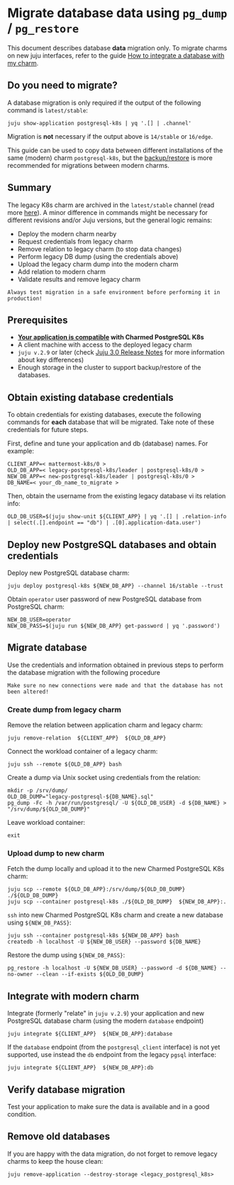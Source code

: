 # Migrate database data using `pg_dump` / `pg_restore`

This document describes database **data** migration only. To migrate charms on new juju interfaces, refer to the guide [How to integrate a database with my charm](/how-to/development/integrate-with-your-charm). 

## Do you need to migrate?

A database migration is only required if the output of the following command is `latest/stable`:

```text
juju show-application postgresql-k8s | yq '.[] | .channel'
```
Migration is **not** necessary if the output above is `14/stable` or `16/edge`.

This guide can be used to copy data between different installations of the same (modern) charm `postgresql-k8s`, but the [backup/restore](/how-to/development/migrate-data-via-backup-restore) is more recommended for migrations between modern charms.

## Summary

The legacy K8s charm are archived in the `latest/stable` channel (read more [here](/explanation/legacy-charm)).
A minor difference in commands might be necessary for different revisions and/or Juju versions, but the general logic remains:

* Deploy the modern charm nearby
* Request credentials from legacy charm
* Remove relation to legacy charm (to stop data changes)
* Perform legacy DB dump (using the credentials above)
* Upload the legacy charm dump into the modern charm
* Add relation to modern charm
* Validate results and remove legacy charm

```{caution}
Always test migration in a safe environment before performing it in production!
```

## Prerequisites

-  **[Your application is compatible](/explanation/legacy-charm) with Charmed PostgreSQL K8s** 
- A client machine with access to the deployed legacy charm
- `juju v.2.9` or later  (check [Juju 3.0 Release Notes](https://documentation.ubuntu.com/juju/3.6/reference/juju/juju-roadmap-and-releases/#juju-3-0-0-22-oct-2022) for more information about key differences)
- Enough storage in the cluster to support backup/restore of the databases.

## Obtain existing database credentials

To obtain credentials for existing databases, execute the following commands for **each** database that will be migrated. Take note of these credentials for future steps.

First, define and tune your application and db (database) names. For example:

```text
CLIENT_APP=< mattermost-k8s/0 >
OLD_DB_APP=< legacy-postgresql-k8s/leader | postgresql-k8s/0 >
NEW_DB_APP=< new-postgresql-k8s/leader | postgresql-k8s/0 >
DB_NAME=< your_db_name_to_migrate >
```

Then, obtain the username from the existing legacy database vi its relation info:

```text
OLD_DB_USER=$(juju show-unit ${CLIENT_APP} | yq '.[] | .relation-info | select(.[].endpoint == "db") | .[0].application-data.user')
```

## Deploy new PostgreSQL databases and obtain credentials

Deploy new PostgreSQL database charm:

```text
juju deploy postgresql-k8s ${NEW_DB_APP} --channel 16/stable --trust
```

Obtain `operator` user password of new PostgreSQL database from PostgreSQL charm:

```text
NEW_DB_USER=operator
NEW_DB_PASS=$(juju run ${NEW_DB_APP} get-password | yq '.password')
```

## Migrate database

Use the credentials and information obtained in previous steps to perform the database migration with the following procedure

```{caution}
Make sure no new connections were made and that the database has not been altered!
```

### Create dump from legacy charm

Remove the relation between application charm and legacy charm:

```text
juju remove-relation  ${CLIENT_APP}  ${OLD_DB_APP}
```

Connect the workload container of a legacy charm:

```text
juju ssh --remote ${OLD_DB_APP} bash
```

Create a dump via Unix socket using credentials from the relation:

```text
mkdir -p /srv/dump/
OLD_DB_DUMP="legacy-postgresql-${DB_NAME}.sql"
pg_dump -Fc -h /var/run/postgresql/ -U ${OLD_DB_USER} -d ${DB_NAME} > "/srv/dump/${OLD_DB_DUMP}"
```

Leave workload container:

```text
exit
```

### Upload dump to new charm

Fetch the dump locally and upload it to the new Charmed PostgreSQL K8s charm:

```text
juju scp --remote ${OLD_DB_APP}:/srv/dump/${OLD_DB_DUMP}  ./${OLD_DB_DUMP}
juju scp --container postgresql-k8s ./${OLD_DB_DUMP}  ${NEW_DB_APP}:.
```

`ssh` into new Charmed PostgreSQL K8s charm and create a new database using `${NEW_DB_PASS}`:

```text
juju ssh --container postgresql-k8s ${NEW_DB_APP} bash
createdb -h localhost -U ${NEW_DB_USER} --password ${DB_NAME}
```

Restore the dump using `${NEW_DB_PASS}`:

```text
pg_restore -h localhost -U ${NEW_DB_USER} --password -d ${DB_NAME} --no-owner --clean --if-exists ${OLD_DB_DUMP}
```

## Integrate with modern charm

Integrate (formerly "relate" in `juju v.2.9`) your application and new PostgreSQL database charm (using the modern `database` endpoint)

```text
juju integrate ${CLIENT_APP}  ${NEW_DB_APP}:database
```

If the `database` endpoint (from the `postgresql_client` interface) is not yet supported, use instead the `db` endpoint from the legacy `pgsql` interface:

```text
juju integrate ${CLIENT_APP}  ${NEW_DB_APP}:db
```

## Verify database migration

Test your application to make sure the data is available and in a good condition.

## Remove old databases

If you are happy with the data migration, do not forget to remove legacy charms to keep the house clean:

```text
juju remove-application --destroy-storage <legacy_postgresql_k8s>
```

